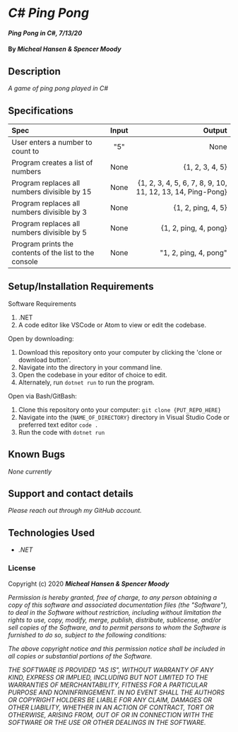 # _C# Ping Pong_

#### _Ping Pong in C#, 7/13/20_

#### By _**Micheal Hansen & Spencer Moody**_

## Description

_A game of ping pong played in C#_

## Specifications

| Spec | Input | Output |
| :--- | :---: | ---: |
| User enters a number to count to | "5" | None |
| Program creates a list of numbers | None | {1, 2, 3, 4, 5} |
| Program replaces all numbers divisible by 15 | None | {1, 2, 3, 4, 5, 6, 7, 8, 9, 10, 11, 12, 13, 14, Ping-Pong} |
| Program replaces all numbers divisible by 3 | None | {1, 2, ping, 4, 5} |
| Program replaces all numbers divisible by 5 | None | {1, 2, ping, 4, pong} |
| Program prints the contents of the list to the console | None | "1, 2, ping, 4, pong" |

## Setup/Installation Requirements

Software Requirements
1. .NET 
2. A code editor like VSCode or Atom to view or edit the codebase.

Open by downloading:
1. Download this repository onto your computer by clicking the 'clone or download button'.
2. Navigate into the directory in your command line.
3. Open the codebase in your editor of choice to edit.
4. Alternately, run `dotnet run` to run the program.

Open via Bash/GitBash:
1. Clone this repository onto your computer:
`git clone {PUT_REPO_HERE}`
2. Navigate into the `{NAME_OF_DIRECTORY}` directory in Visual Studio Code or preferred text editor
`code .`
3. Run the code with `dotnet run`

## Known Bugs

_None currently_

## Support and contact details

_Please reach out through my GitHub account._

## Technologies Used

* _.NET_

### License

Copyright (c) 2020 **_Micheal Hansen & Spencer Moody_**

*Permission is hereby granted, free of charge, to any person obtaining a copy
of this software and associated documentation files (the "Software"), to deal
in the Software without restriction, including without limitation the rights
to use, copy, modify, merge, publish, distribute, sublicense, and/or sell
copies of the Software, and to permit persons to whom the Software is
furnished to do so, subject to the following conditions:*

*The above copyright notice and this permission notice shall be included in all
copies or substantial portions of the Software.*

*THE SOFTWARE IS PROVIDED "AS IS", WITHOUT WARRANTY OF ANY KIND, EXPRESS OR
IMPLIED, INCLUDING BUT NOT LIMITED TO THE WARRANTIES OF MERCHANTABILITY,
FITNESS FOR A PARTICULAR PURPOSE AND NONINFRINGEMENT. IN NO EVENT SHALL THE
AUTHORS OR COPYRIGHT HOLDERS BE LIABLE FOR ANY CLAIM, DAMAGES OR OTHER
LIABILITY, WHETHER IN AN ACTION OF CONTRACT, TORT OR OTHERWISE, ARISING FROM,
OUT OF OR IN CONNECTION WITH THE SOFTWARE OR THE USE OR OTHER DEALINGS IN THE
SOFTWARE.*
